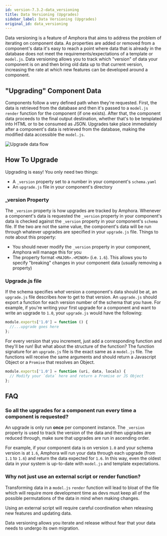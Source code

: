 ```yaml
---
id: version-7.3.2-data_versioning
title: Data Versioning (Upgrades)
sidebar_label: Data Versioning (Upgrades)
original_id: data_versioning
---
```


Data versioning is a feature of Amphora that aims to address the problem of iterating on component data. As properties are added or removed from a component's data it's easy to reach a point where data that is already in the database does not meet the requirements/expectations of a template or `model.js`. Data versioning allows you to track which "version" of data your component is on and then bring old data up to that current version, increasing the rate at which new features can be developed around a component.

## "Upgrading" Component Data

Components follow a very defined path when they're requested. First, the data is retrieved from the database and then it's passed to a `model.js` `render` function for the component \(if one exists\). After that, the component data proceeds to the final output destination, whether that's to be templated into HTML or to be consumed as JSON. Upgrades take place immediately after a component's data is retrieved from the database, making the modified data accessible the `model.js`.

![Upgrade data flow](/amphora/img/upgrade_flow.png)

## How To Upgrade

Upgrading is easy! You only need two things:

* A `_version` property set to a number in your component's `schema.yaml`
* An `upgrade.js` file in your component's directory

### \_version Property

The `_version` property is how upgrades are tracked by Amphora. Whenever a component's data is requested the `_version` property in your component's data is checked against the `_version` property in your component's `schema` file. If the two are not the same value, the component's data will be run through whatever upgrades are specified in your `upgrade.js` file. Things to note about this property:

* You should never modify the `_version` property in your component, Amphora will manage this for you
* The property format `<MAJOR>.<MINOR>` \(i.e. `1.6`\). This allows you to specify "breaking" changes in your component data \(usually removing a property\)

### Upgrade.js file

If the schema specifies _what_ version a component's data should be at, an `upgrade.js` file describes _how_ to get to that version. An `upgrade.js` should export a function for each version number of the schema that you have. For example, if you're writing your first upgrade for a component and want to write an upgrade to `1.0`, your `upgrade.js` would have the following:

```javascript
module.exports['1.0'] = function () {
  //...upgrade goes here
};
```

For every version that you increment, just add a corresponding function and they'll be run! But what about the structure of the function? The function signature for an `upgrade.js` file is the exact same as a `model.js` file. The functions will receive the same arguments and should return a Javascript Object or a `Promise` that resolves an Object.

```javascript
module.exports['1.0'] = function (uri, data, locals) {
  // Modify your `data` here and return a Promise or JS Object
};
```

## FAQ

### So all the upgrades for a component run every time a component is requested? 

An upgrade is only run **once** per component instance. The `_version` property is used to track the version of the data and then upgrades are reduced through, make sure that upgrades are run in ascending order.

For example, if your component data is on version `1.0` and your schema version is at `1.6`, Amphora will run your data through each upgrade \(from `1.1` to `1.6`\) and return the data expected for `1.6`. In this way, even the oldest data in your system is up-to-date with `model.js` and template expectations.

### Why not just use an external script or render function?

Transforming data in a `model.js` `render` function will lead to bloat of the file which will require more development time as devs must keep all of the possible permutations of the data in mind when making changes.

Using an external script will require careful coordination when releasing new features and updating data.

Data versioning allows you iterate and release without fear that your data needs to undergo its own migration.
